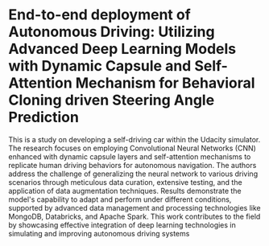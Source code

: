 # End-to-end deployment of Autonomous Driving: Utilizing Advanced Deep Learning Models with Dynamic Capsule and Self-Attention Mechanism for Behavioral Cloning driven Steering Angle Prediction

This is a study on developing a self-driving car within the Udacity simulator. The research focuses on employing Convolutional Neural Networks (CNN) enhanced with dynamic capsule layers and self-attention mechanisms to replicate human driving behaviors for autonomous navigation. The authors address the challenge of generalizing the neural network to various driving scenarios through meticulous data curation, extensive testing, and the application of data augmentation techniques. Results demonstrate the model's capability to adapt and perform under different conditions, supported by advanced data management and processing technologies like MongoDB, Databricks, and Apache Spark. This work contributes to the field by showcasing effective integration of deep learning technologies in simulating and improving autonomous driving systems
